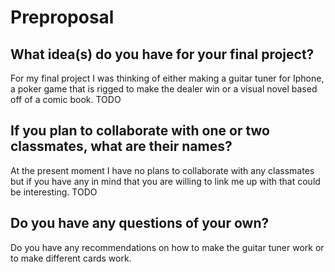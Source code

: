 # Preproposal

## What idea(s) do you have for your final project?
For my final project I was thinking of either making a guitar tuner for Iphone, a poker game that is rigged to make the dealer win or a visual novel based off of a comic book.
TODO

## If you plan to collaborate with one or two classmates, what are their names?
At the present moment I have no plans to collaborate with any classmates but if you have any in mind that you are willing to link me up with that could be interesting. 
TODO

## Do you have any questions of your own?
Do you have any recommendations on how to make the guitar tuner work or to make different cards work. 